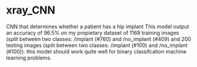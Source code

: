 # xray_CNN
CNN that determines whether a patient has a hip implant
This model output an accuracy of 96.5% on my propietary dataset of 1169 training images (split between two classes: /implant (#760) and /no_implant (#409) and 200 testing images (split between two classes: /implant (#100) and /no_implant (#100)).
this model should work quite well for binary classifcation machine learning problems. 